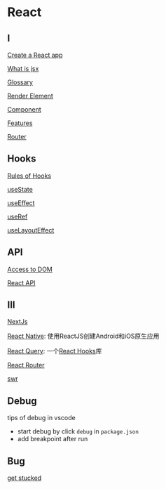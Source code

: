 # React

## I

[Create a React app](react-create-app.md)

[What is jsx](react-jsx.md)

[Glossary](react-glossary.md)

[Render Element](react-render-element.md)

[Component](react-component.md)

[Features](react-features.md)

[Router](react-router.md)

## Hooks

[Rules of Hooks](react-rules-of-hooks.md)

[useState](react-hooks-usestate.md)

[useEffect](react-hooks-useeffect.md)

[useRef](react-hooks-useref.md)

[useLayoutEffect](react-hooks-uselayouteffect.md)

## API

[Access to DOM](react-api-refs.md)

[React API](react-api.md)

## III

[NextJs](nextjs.md)

[React Native](react-native.md): 使用ReactJS创建Android和iOS原生应用

[React Query](react-query.md): 一个[React Hooks]()库

[React Router](react-router-dom.md)

[swr](react-swr.md)

## Debug

tips of debug in vscode

- start debug by click `debug` in `package.json`
- add breakpoint after run

## Bug

[get stucked](react-learn-from-problem.md)

